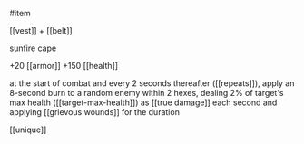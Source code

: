 #item

[[vest]] + [[belt]]

sunfire cape

+20 [[armor]]
+150 [[health]]

at the start of combat and every 2 seconds thereafter ([[repeats]]), apply an 8-second burn to a random enemy within 2 hexes, dealing 2% of target's max health ([[target-max-health]]) as [[true damage]] each second and applying [[grievous wounds]] for the duration

[[unique]]